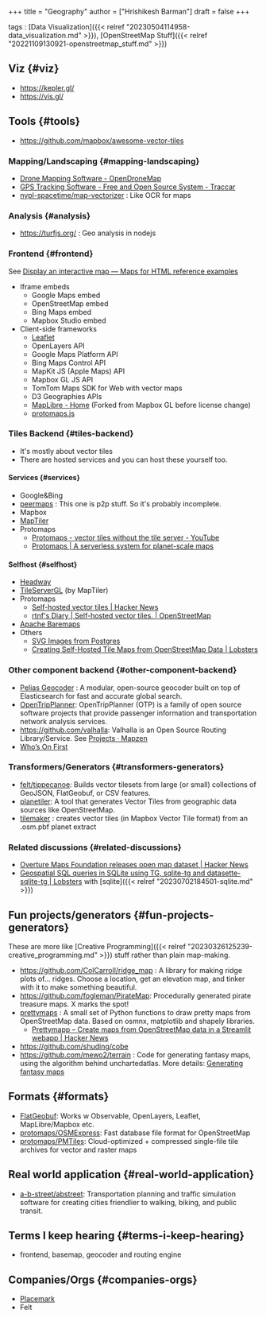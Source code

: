 +++
title = "Geography"
author = ["Hrishikesh Barman"]
draft = false
+++

tags
: [Data Visualization]({{< relref "20230504114958-data_visualization.md" >}}), [OpenStreetMap Stuff]({{< relref "20221109130921-openstreetmap_stuff.md" >}})


## Viz {#viz}

-   <https://kepler.gl/>
-   <https://vis.gl/>


## Tools {#tools}

-   <https://github.com/mapbox/awesome-vector-tiles>


### Mapping/Landscaping {#mapping-landscaping}

-   [Drone Mapping Software - OpenDroneMap](https://www.opendronemap.org/)
-   [GPS Tracking Software - Free and Open Source System - Traccar](https://www.traccar.org/)
-   [nypl-spacetime/map-vectorizer](https://github.com/nypl-spacetime/map-vectorizer) : Like OCR for maps


### Analysis {#analysis}

-   <https://turfjs.org/> : Geo analysis in nodejs


### Frontend {#frontend}

See [Display an interactive map — Maps for HTML reference examples](https://maps4html.org/HTML-Map-Element-UseCases-Requirements/examples/create-map.html)

-   Iframe embeds
    -   Google Maps embed
    -   OpenStreetMap embed
    -   Bing Maps embed
    -   Mapbox Studio embed
-   Client-side frameworks
    -   [Leaflet](https://leafletjs.com/)
    -   OpenLayers API
    -   Google Maps Platform API
    -   Bing Maps Control API
    -   MapKit JS (Apple Maps) API
    -   Mapbox GL JS API
    -   TomTom Maps SDK for Web with vector maps
    -   D3 Geographies APIs
    -   [MapLibre - Home](https://maplibre.org/) (Forked from Mapbox GL before license change)
    -   [protomaps.js](https://github.com/protomaps/protomaps.js)


### Tiles Backend {#tiles-backend}

-   It's mostly about vector tiles
-   There are hosted services and you can host these yourself too.


#### Services {#services}

-   Google&amp;Bing
-   [peermaps](https://peermaps.org/) : This one is p2p stuff. So it's probably incomplete.
-   Mapbox
-   [MapTiler](https://www.maptiler.com/)
-   Protomaps
    -   [Protomaps - vector tiles without the tile server - YouTube](https://www.youtube.com/watch?v=dF9UuVKOf34)
    -   [Protomaps | A serverless system for planet-scale maps](https://protomaps.com/)


#### Selfhost {#selfhost}

-   [Headway](https://github.com/headwaymaps/headway)
-   [TileServerGL](http://tileserver.org/) (by MapTiler)
-   Protomaps
    -   [Self-hosted vector tiles | Hacker News](https://news.ycombinator.com/item?id=34530217)
    -   [rtnf's Diary | Self-hosted vector tiles. | OpenStreetMap](https://www.openstreetmap.org/user/rtnf/diary/400836)
-   [Apache Baremaps](https://news.ycombinator.com/item?id=36106695)
-   Others
    -   [SVG Images from Postgres](https://www.crunchydata.com/blog/svg-images-from-postgis)
    -   [Creating Self-Hosted Tile Maps from OpenStreetMap Data | Lobsters](https://lobste.rs/s/84wg6t/creating_self_hosted_tile_maps_from)


### Other component backend {#other-component-backend}

-   [Pelias Geocoder](https://www.pelias.io/) : A modular, open-source geocoder built on top of Elasticsearch for fast and accurate global search.
-   [OpenTripPlanner](https://www.opentripplanner.org/): OpenTripPlanner (OTP) is a family of open source software projects that provide passenger information and transportation network analysis services.
-   <https://github.com/valhalla>: Valhalla is an Open Source Routing Library/Service. See [Projects · Mapzen](https://www.mapzen.com/projects/)
-   [Who’s On First](https://www.whosonfirst.org/)


### Transformers/Generators {#transformers-generators}

-   [felt/tippecanoe](https://github.com/felt/tippecanoe): Builds vector tilesets from large (or small) collections of GeoJSON, FlatGeobuf, or CSV features.
-   [planetiler](https://github.com/onthegomap/planetiler): A tool that generates Vector Tiles from geographic data sources like OpenStreetMap.
-   [tilemaker](https://github.com/systemed/tilemaker) : creates vector tiles (in Mapbox Vector Tile format) from an .osm.pbf planet extract


### Related discussions {#related-discussions}

-   [Overture Maps Foundation releases open map dataset | Hacker News](https://news.ycombinator.com/item?id=36879461)
-   [Geospatial SQL queries in SQLite using TG, sqlite-tg and datasette-sqlite-tg | Lobsters](https://lobste.rs/s/o4d3mr/geospatial_sql_queries_sqlite_using_tg) with [sqlite]({{< relref "20230702184501-sqlite.md" >}})


## Fun projects/generators {#fun-projects-generators}

These are more like [Creative Programming]({{< relref "20230326125239-creative_programming.md" >}}) stuff rather than plain map-making.

-   <https://github.com/ColCarroll/ridge_map> : A library for making ridge plots of... ridges. Choose a location, get an elevation map, and tinker with it to make something beautiful.
-   <https://github.com/fogleman/PirateMap>: Procedurally generated pirate treasure maps. X marks the spot!
-   [prettymaps](https://github.com/marceloprates/prettymaps) : A small set of Python functions to draw pretty maps from OpenStreetMap data. Based on osmnx, matplotlib and shapely libraries.
    -   [Prettymapp – Create maps from OpenStreetMap data in a Streamlit webapp | Hacker News](https://news.ycombinator.com/item?id=37222823)
-   <https://github.com/shuding/cobe>
-   <https://github.com/mewo2/terrain> : Code for generating fantasy maps, using the algorithm behind unchartedatlas. More details: [Generating fantasy maps](https://mewo2.com/notes/terrain/)


## Formats {#formats}

-   [FlatGeobuf](https://flatgeobuf.org/): Works w Observable, OpenLayers, Leaflet, MapLibre/Mapbox etc.
-   [protomaps/OSMExpress](https://github.com/protomaps/OSMExpress): Fast database file format for OpenStreetMap
-   [protomaps/PMTiles](https://github.com/protomaps/PMTiles): Cloud-optimized + compressed single-file tile archives for vector and raster maps


## Real world application {#real-world-application}

-   [a-b-street/abstreet](https://github.com/a-b-street/abstreet): Transportation planning and traffic simulation software for creating cities friendlier to walking, biking, and public transit.


## Terms I keep hearing {#terms-i-keep-hearing}

-   frontend, basemap, geocoder and routing engine


## Companies/Orgs {#companies-orgs}

-   [Placemark](https://www.placemark.io/)
-   Felt
